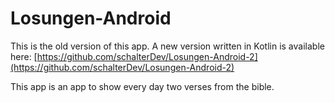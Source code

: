 # Losungen-Android

This is the old version of this app. A new version written in Kotlin is available here: [https://github.com/schalterDev/Losungen-Android-2](https://github.com/schalterDev/Losungen-Android-2)

This app is an app to show every day two verses from the bible. 
